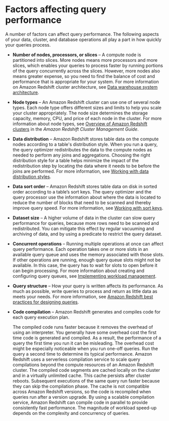 # Factors affecting query performance<a name="c-query-performance"></a>

A number of factors can affect query performance\. The following aspects of your data, cluster, and database operations all play a part in how quickly your queries process\.
+ **Number of nodes, processors, or slices** – A compute node is partitioned into slices\. More nodes means more processors and more slices, which enables your queries to process faster by running portions of the query concurrently across the slices\. However, more nodes also means greater expense, so you need to find the balance of cost and performance that is appropriate for your system\. For more information on Amazon Redshift cluster architecture, see [Data warehouse system architecture](c_high_level_system_architecture.md)\. 
+ **Node types** – An Amazon Redshift cluster can use one of several node types\. Each node type offers different sizes and limits to help you scale your cluster appropriately\. The node size determines the storage capacity, memory, CPU, and price of each node in the cluster\. For more information about node types, see [Overview of Amazon Redshift clusters](https://docs.aws.amazon.com/redshift/latest/mgmt/working-with-clusters.html#working-with-clusters-overview) in the *Amazon Redshift Cluster Management Guide*\.
+ **Data distribution** – Amazon Redshift stores table data on the compute nodes according to a table's distribution style\. When you run a query, the query optimizer redistributes the data to the compute nodes as needed to perform any joins and aggregations\. Choosing the right distribution style for a table helps minimize the impact of the redistribution step by locating the data where it needs to be before the joins are performed\. For more information, see [Working with data distribution styles](t_Distributing_data.md)\. 
+ **Data sort order** – Amazon Redshift stores table data on disk in sorted order according to a table’s sort keys\. The query optimizer and the query processor use the information about where the data is located to reduce the number of blocks that need to be scanned and thereby improve query speed\. For more information, see [Working with sort keys](t_Sorting_data.md)\. 
+ **Dataset size** – A higher volume of data in the cluster can slow query performance for queries, because more rows need to be scanned and redistributed\. You can mitigate this effect by regular vacuuming and archiving of data, and by using a predicate to restrict the query dataset\. 
+ **Concurrent operations** – Running multiple operations at once can affect query performance\. Each operation takes one or more slots in an available query queue and uses the memory associated with those slots\. If other operations are running, enough query queue slots might not be available\. In this case, the query has to wait for slots to open before it can begin processing\. For more information about creating and configuring query queues, see [Implementing workload management](cm-c-implementing-workload-management.md)\. 
+ **Query structure** – How your query is written affects its performance\. As much as possible, write queries to process and return as little data as meets your needs\. For more information, see [Amazon Redshift best practices for designing queries](c_designing-queries-best-practices.md)\. 
+ **Code compilation** – Amazon Redshift generates and compiles code for each query execution plan\.

  The compiled code runs faster because it removes the overhead of using an interpreter\. You generally have some overhead cost the first time code is generated and compiled\. As a result, the performance of a query the first time you run it can be misleading\. The overhead cost might be especially noticeable when you run one\-off queries\. Run the query a second time to determine its typical performance\. Amazon Redshift uses a serverless compilation service to scale query compilations beyond the compute resources of an Amazon Redshift cluster\. The compiled code segments are cached locally on the cluster and in a virtually unlimited cache\. This cache persists after cluster reboots\. Subsequent executions of the same query run faster because they can skip the compilation phase\. The cache is not compatible across Amazon Redshift versions, so the code is recompiled when queries run after a version upgrade\. By using a scalable compilation service, Amazon Redshift can compile code in parallel to provide consistently fast performance\. The magnitude of workload speed\-up depends on the complexity and concurrency of queries\. 